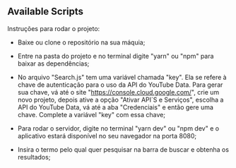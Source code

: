 ## Available Scripts

Instruções para rodar o projeto: 

- Baixe ou clone o repositório na sua máquia; 

- Entre na pasta do projeto e no terminal digite "yarn" ou "npm" para baixar as dependências; 

- No arquivo "Search.js" tem uma variável chamada "key". Ela se refere à chave de autenticação para o uso da API do YouTube Data. Para gerar sua chave, vá até o site "https://console.cloud.google.com/", crie um novo projeto, depois ative a opção "Ativar API´S e Serviços", escolha a API do YouTube Data, vá até a aba "Credenciais" e então gere uma chave. Complete a variável "key" com essa chave; 

- Para rodar o servidor, digite no terminal "yarn dev" ou "npm dev" e o aplicativo estará disponível no seu navegador na porta 8080; 

- Insira o termo pelo qual quer pesquisar na barra de buscar e obtenha os resultados; 
